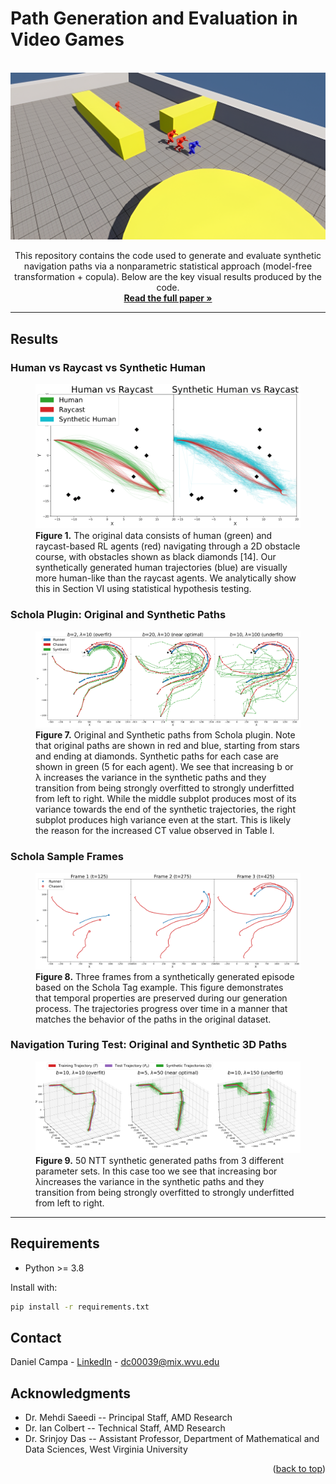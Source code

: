 <a id="readme-top"></a>

# Path Generation and Evaluation in Video Games

<!-- PROJECT LOGO -->
<br />
<div align="center">
  <a href="https://github.com/github_username/repo_name">
    <img src="img/schola.png" alt="Logo">
  </a>

<!-- <h3 align="center">Path Generation and Evaluation in Video Games</h3> -->

  <p align="center">
    This repository contains the code used to generate and evaluate synthetic navigation paths via a nonparametric statistical approach (model-free transformation + copula). Below are the key visual results produced by the code.
    <br />
    <a href="https://arxiv.org/"><strong>Read the full paper »</strong></a>
  </p>
</div>



---

## Results

### Human vs Raycast vs Synthetic Human

<figure>
  <img src="img/frontiers-experiments.png" alt="Human vs Raycast vs Synthetic Human" />
  <figcaption><strong>Figure 1.</strong> The original data consists of human (green) and raycast-based RL
agents (red) navigating through a 2D obstacle course, with obstacles shown
as black diamonds [14]. Our synthetically generated human trajectories (blue)
are visually more human-like than the raycast agents. We analytically show
this in Section VI using statistical hypothesis testing.</figcaption>
</figure>

### Schola Plugin: Original and Synthetic Paths

<figure>
  <img src="img/schola-experiments.png" alt="Original and Synthetic paths from Schola plugin" />
  <figcaption><strong>Figure 7.</strong> Original and Synthetic paths from Schola plugin. Note that original paths are shown in red and blue, starting from stars and ending at diamonds.
Synthetic paths for each case are shown in green (5 for each agent). We see that increasing b or λ increases the variance in the synthetic paths and they
transition from being strongly overfitted to strongly underfitted from left to right. While the middle subplot produces most of its variance towards the end of
the synthetic trajectories, the right subplot produces high variance even at the start. This is likely the reason for the increased CT value observed in Table I.</figcaption>
</figure>

### Schola Sample Frames

<figure>
  <img src="img/schola-frames.png" alt="Sample frames from a synthetic episode" />
  <figcaption><strong>Figure 8.</strong> Three frames from a synthetically generated episode based on the Schola Tag example. This figure demonstrates that temporal properties are preserved
during our generation process. The trajectories progress over time in a manner that matches the behavior of the paths in the original dataset.</figcaption>
</figure>

### Navigation Turing Test: Original and Synthetic 3D Paths

<figure>
  <img src="img/ntt-experiments.png" alt="Synthetic paths for the NTT dataset" />
  <figcaption><strong>Figure 9.</strong> 50 NTT synthetic generated paths from 3 different parameter sets. In this case too we see that increasing bor λincreases the variance in the synthetic
paths and they transition from being strongly overfitted to strongly underfitted from left to right.</figcaption>
</figure>

---

<!-- ## Repository Structure

```
├── frontiers/        # Preprocessing script for 
├── HNTT/             # Generation & evaluation scripts
├── img/              # Exported figures (PNG) used in this README
├── notebooks/        # Exported figures (PNG) used in this README
├── schola/           # Exported figures (PNG) used in this README
├── synthetic/        # Exported figures (PNG) used in this README
├── .gitignore        # Exported figures (PNG) used in this README
├── LICENSE           # Exported figures (PNG) used in this README
├── README.md         # This file
└── requirements.txt  # Python dependencies
``` -->

## Requirements

* Python >= 3.8

Install with:

```bash
pip install -r requirements.txt
```

<!-- ## Usage

Generate synthetic paths and evaluation results:

```bash
# Example: Generate Schola paths with medium variance
python scripts/generate_paths.py --dataset schola --bandwidth 10 --scale 10

# Example: Run the three-sample hypothesis test for NTT data
python scripts/evaluate_paths.py --dataset ntt --bandwidth 5 --scale 50
```

Detailed options are available with:

```bash
python scripts/generate_paths.py --help
``` -->

<!-- CONTACT -->
## Contact

Daniel Campa - [LinkedIn](https://www.linkedin.com/in/danielcampa/) - dc00039@mix.wvu.edu

<!-- Project Link: [https://github.com/github_username/repo_name](https://github.com/github_username/repo_name) -->



<!-- ACKNOWLEDGMENTS -->
## Acknowledgments

* Dr. Mehdi Saeedi -- Principal Staff, AMD Research
* Dr. Ian Colbert -- Technical Staff, AMD Research
* Dr. Srinjoy Das -- Assistant Professor, Department of Mathematical and Data Sciences, West Virginia University

<p align="right">(<a href="#readme-top">back to top</a>)</p>
